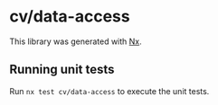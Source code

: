 # cv/data-access

This library was generated with [Nx](https://nx.dev).

## Running unit tests

Run `nx test cv/data-access` to execute the unit tests.
